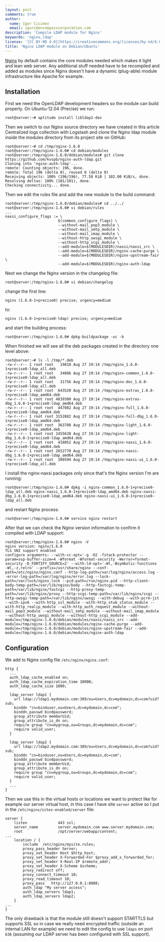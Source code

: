 ```yaml
---
layout: post
comments: true
author:
  name: Igor Cicimov
  email: igorc@encompasscorporation.com
description: 'Compile LDAP module for Nginx'
keywords: 'nginx,ldap'
license: '[CC BY-ND 4.0](https://creativecommons.org/licenses/by-nd/4.0)'
title: 'Nginx LDAP module on Debian/Ubuntu'
---
```


[Nginx](www.nginx.com) by default contains the core modules needed which makes it light and lean web server. Any additional stuff needed have to be recompiled and added as modules since Nginx doesn't have a dynamic (plug-able) module infrastructure like Apache for example.

## Installation

First we need the OpenLDAP development headers so the module can build properly. On Ubuntu-12.04 (Precise) we run:

```
root@server:~# aptitude install libldap2-dev
```

Then we switch to our Nginx source directory we have created in this article Centralized logs collection with Logstash and clone the Nginx ldap module inside the modules directory from its project site on GitHub:

```
root@server:~# cd /tmp/nginx-1.6.0
root@server:/tmp/nginx-1.6.0# cd debian/modules
root@server:/tmp/nginx-1.6.0/debian/modules# git clone https://github.com/kvspb/nginx-auth-ldap.git
Cloning into 'nginx-auth-ldap'...
remote: Counting objects: 196, done.
remote: Total 196 (delta 0), reused 0 (delta 0)
Receiving objects: 100% (196/196), 77.58 KiB | 102.00 KiB/s, done.
Resolving deltas: 100% (101/101), done.
Checking connectivity... done.
```

Then we edit the rules file and add the new module to the build command:


```
root@server:/tmp/nginx-1.6.0/debian/modules# cd ../../
root@server:/tmp/nginx-1.6.0# vi debian/rules
...
naxsi_configure_flags := \
                        $(common_configure_flags) \
                        --without-mail_pop3_module \
                        --without-mail_smtp_module \
                        --without-mail_imap_module \
                        --without-http_uwsgi_module \
                        --without-http_scgi_module \
                        --add-module=$(MODULESDIR)/naxsi/naxsi_src \
                        --add-module=$(MODULESDIR)/nginx-cache-purge \
                        --add-module=$(MODULESDIR)/nginx-upstream-fair \
                        --add-module=$(MODULESDIR)/nginx-auth-ldap
```

Next we change the Nginx version in the changelog file:

```
root@server:/tmp/nginx-1.6.0# vi debian/changelog
```

change the first line:

```
nginx (1.6.0-1+precise0) precise; urgency=medium
```

to:

```
nginx (1.6.0-1+precise0-ldap) precise; urgency=medium
```

and start the building process:

```
root@server:/tmp/nginx-1.6.0# dpkg-buildpackage -uc -b
```

When finished we will see all the deb packages created in the directory one level above:

```
root@server:~# ls -l /tmp/*.deb
-rw-r--r-- 1 root root   19818 Aug 27 19:14 /tmp/nginx_1.6.0-1+precise0-ldap_all.deb
-rw-r--r-- 1 root root   34086 Aug 27 19:14 /tmp/nginx-common_1.6.0-1+precise0-ldap_all.deb
-rw-r--r-- 1 root root   31756 Aug 27 19:14 /tmp/nginx-doc_1.6.0-1+precise0-ldap_all.deb
-rw-r--r-- 1 root root  643520 Aug 27 19:14 /tmp/nginx-extras_1.6.0-1+precise0-ldap_amd64.deb
-rw-r--r-- 1 root root 4839300 Aug 27 19:14 /tmp/nginx-extras-dbg_1.6.0-1+precise0-ldap_amd64.deb
-rw-r--r-- 1 root root  447082 Aug 27 19:14 /tmp/nginx-full_1.6.0-1+precise0-ldap_amd64.deb
-rw-r--r-- 1 root root 3152882 Aug 27 19:14 /tmp/nginx-full-dbg_1.6.0-1+precise0-ldap_amd64.deb
-rw-r--r-- 1 root root  363708 Aug 27 19:14 /tmp/nginx-light_1.6.0-1+precise0-ldap_amd64.deb
-rw-r--r-- 1 root root 2455638 Aug 27 19:14 /tmp/nginx-light-dbg_1.6.0-1+precise0-ldap_amd64.deb
-rw-r--r-- 1 root root  418852 Aug 27 19:14 /tmp/nginx-naxsi_1.6.0-1+precise0-ldap_amd64.deb
-rw-r--r-- 1 root root 2652770 Aug 27 19:14 /tmp/nginx-naxsi-dbg_1.6.0-1+precise0-ldap_amd64.deb
-rw-r--r-- 1 root root  308594 Aug 27 19:14 /tmp/nginx-naxsi-ui_1.6.0-1+precise0-ldap_all.deb
```

I install the nginx-naxsi packages only since that's the Nginx version I'm are running:

```
root@server:/tmp/nginx-1.6.0# dpkg -i nginx-common_1.6.0-1+precise0-ldap_all.deb nginx-naxsi_1.6.0-1+precise0-ldap_amd64.deb nginx-naxsi-dbg_1.6.0-1+precise0-ldap_amd64.deb nginx-naxsi-ui_1.6.0-1+precise0-ldap_all.deb
```

and restart Nginx process:

```
root@server:/tmp/nginx-1.6.0# service nginx restart
```

After that we can check the Nginx version information to confirm it compiled with LDAP support:

```
root@server:/tmp/nginx-1.6.0# nginx -V
nginx version: nginx/1.6.0
TLS SNI support enabled
configure arguments: --with-cc-opt='-g -O2 -fstack-protector --param=ssp-buffer-size=4 -Wformat -Wformat-security -Werror=format-security -D_FORTIFY_SOURCE=2' --with-ld-opt='-Wl,-Bsymbolic-functions -Wl,-z,relro' --prefix=/usr/share/nginx --conf-path=/etc/nginx/nginx.conf --http-log-path=/var/log/nginx/access.log --error-log-path=/var/log/nginx/error.log --lock-path=/var/lock/nginx.lock --pid-path=/run/nginx.pid --http-client-body-temp-path=/var/lib/nginx/body --http-fastcgi-temp-path=/var/lib/nginx/fastcgi --http-proxy-temp-path=/var/lib/nginx/proxy --http-scgi-temp-path=/var/lib/nginx/scgi --http-uwsgi-temp-path=/var/lib/nginx/uwsgi --with-debug --with-pcre-jit --with-ipv6 --with-http_ssl_module --with-http_stub_status_module --with-http_realip_module --with-http_auth_request_module --without-mail_pop3_module --without-mail_smtp_module --without-mail_imap_module --without-http_uwsgi_module --without-http_scgi_module --add-module=/tmp/nginx-1.6.0/debian/modules/naxsi/naxsi_src --add-module=/tmp/nginx-1.6.0/debian/modules/nginx-cache-purge --add-module=/tmp/nginx-1.6.0/debian/modules/nginx-upstream-fair --add-module=/tmp/nginx-1.6.0/debian/modules/nginx-auth-ldap
```

## Configuration

We add to Nginx config file `/etc/nginx/nginx.conf`:

```
http {
  ...
  auth_ldap_cache_enabled on;
  auth_ldap_cache_expiration_time 10000;
  auth_ldap_cache_size 1000;
 
  ldap_server ldap1 {
    url ldap://ldap1.mydomain.com:389/ou=Users,dc=mydomain,dc=com?uid?sub;
    binddn "cn=binduser,ou=Users,dc=mydomain,dc=com";
    binddn_passwd bindpassword;
    group_attribute memberUid;
    group_attribute_is_dn on;
    require group "cn=mygroup,ou=Groups,dc=mydomain,dc=com";
    require valid_user;
  }
 
  ldap_server ldap2 {
    url ldap://ldap2.mydomain.com:389/ou=Users,dc=mydomain,dc=com?uid?sub;
    binddn "cn=binduser,ou=Users,dc=mydomain,dc=com";
    binddn_passwd bindpassword;
    group_attribute memberUid;
    group_attribute_is_dn on;
    require group "cn=mygroup,ou=Groups,dc=mydomain,dc=com";
    require valid_user;
  }
  ...
}
```

Then we use this in the virtual hosts or locations we want to protect like for example our server virtual host, in this case I have site `server` active so I put in the `/etc/nginx/sites-enabled/server` file:

```
server {
    listen              443 ssl;
    server_name         server.mydomain.com www.server.mydomain.com;
    root                /opt/server/webapp/content;
...   
    location / {
        include  /etc/nginx/mysite.rules;
        proxy_pass_header Server;
        proxy_set_header Host $http_host;
        proxy_set_header X-Forwarded-For $proxy_add_x_forwarded_for;
        proxy_set_header X-Real-IP $remote_addr;
        proxy_set_header X-Scheme $scheme;
        proxy_redirect off;
        proxy_connect_timeout 10;
        proxy_read_timeout 10;
        proxy_pass   http://127.0.0.1:8080;
        auth_ldap "My server access";
        auth_ldap_servers ldap1;
        auth_ldap_servers ldap2;
    }
...
}
```

The only drawback is that the module still doesn't support STARTTLS but supports SSL so in case we really need encrypted traffic (outside an internal LAN for example) we need to edit the config to use `ldaps` on port `636` (assuming our LDAP server has been configured with SSL support).